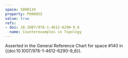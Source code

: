 ```yaml
---
space: S000134
property: P000055
value: true
refs:
- doi: 10.1007/978-1-4612-6290-9_6
  name: Counterexamples in Topology
---
```


Asserted in the General Reference Chart for space #140 in
{{doi:10.1007/978-1-4612-6290-9_6}}.
